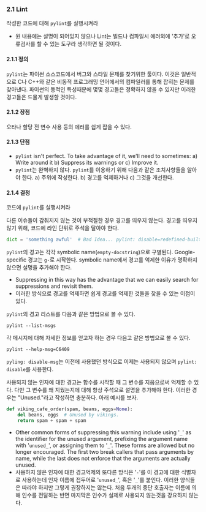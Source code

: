 <a id="s2.1-lint"></a>
<a id="lint"></a>
### 2.1 Lint
작성한 코드에 대해 `pylint`를 실행시켜라

- 원 내용에는 설명이 되어있지 않으나 Lint는 빌드나 컴파일시 에러외에 '추가'로 오류검사를 할 수 있는 도구라 생각하면 될 것이다.

<a id="s2.1.1-definition"></a>
#### 2.1.1 정의
`pylint`는 파이썬 소스코드에서 버그와 스타일 문제를 찾기위한 툴이다.
이것은 일반적으로 C나 C++와 같은 비동적 프로그래밍 언어에서의 컴파일러를 통해 잡히는 문제를 찾아낸다.
파이썬의 동적인 특성때문에 몇몇 경고들은 정확하지 않을 수 있지만 이러한 경고들은 드물게 발생할 것이다.
<a id="s2.1.2-pros"></a>
#### 2.1.2 장점
 오타나 할당 전 변수 사용 등의 에러를 쉽게 잡을 수 있다. 
<a id="s2.1.3-cons"></a>
#### 2.1.3 단점

- `pylint` isn't perfect. To take advantage of it, we'll need to sometimes: a)
Write around it b) Suppress its warnings or c) Improve it.
- `pylint`는 완벽하지 않다. `pylint`를 이용하기 위해 다음과 같은 조치사항들을 알아야 한다.
a) 주위에 작성한다. b) 경고를 억제하거나 c) 그것을 개선한다.
<a id="s2.1.4-decision"></a>
#### 2.1.4 결정
코드에 `pylint`를 실행시켜라



다른 이슈들이 감춰지지 않는 것이 부적절한 경우 경고를 띄우지 않는다.
경고를 띄우지 않기 위해, 코드에 라인 단위로 주석을 달아야 한다.
```python
dict = 'something awful'  # Bad Idea... pylint: disable=redefined-builtin
```

`pylint`의 경고는 각각 symbolic name(`empty-docstring`)으로 구별된다.
Google-specific 경고는 `g-`로 시작한다.
symbolic name에서 경고를 억제한 이유가 명확하지 않으면 설명을 추가해야 한다.

- Suppressing in this way has the advantage that we can easily search for
suppressions and revisit them.
- 이러한 방식으로 경고를 억제하면 쉽게 경고를 억제한 것들을 찾을 수 있는 이점이 있다.

`pylint`의 경고 리스트를 다음과 같은 방법으로 볼 수 있다.
```shell
pylint --list-msgs
```


각 메시지에 대해 자세한 정보를 얻고자 하는 경우 다음고 같은 방법으로 볼 수 있다.
```shell
pylint --help-msg=C6409
```
`pyling: disable-msg`는 이전에 사용했던 방식으로 이제는 사용되지 않으며 `pylint: disable`를 사용한다.

사용되지 않는 인자에 대한 경고는 함수를 시작할 때 그 변수를 지움으로써 억제할 수 있다.
다만 그 변수를 왜 지웠는지에 대해 항상 주석으로 설명을 추가해야 한다.
이러한 경우는 "Unused."라고 작성하면 충분하다. 아래 예시를 보자.

```python
def viking_cafe_order(spam, beans, eggs=None):
    del beans, eggs  # Unused by vikings.
    return spam + spam + spam
```

- Other common forms of suppressing this warning include using '`_`' as the
identifier for the unused argument, prefixing the argument name with
'`unused_`', or assigning them to '`_`'. These forms are allowed but no longer
encouraged. The first two break callers that pass arguments by name, while the
last does not enforce that the arguments are actually unused.
- 사용하지 않은 인자에 대한 경고억제의 또다른 방식은 '`-`'를 이 경고에 대한 식별자로 사용하는데 인자 이름에 접두어로 '`unused_`', 혹은 '`_`'를 붙인다.
이러한 양식들은 따라야 하지만 그렇게 권장하지는 않는다. 처음 두개의 중단 호출자는 이름에 의해 인수를 전달하는 반면 마지막은 인수가 실제로 사용되지 않는것을 강요하지 않는다. 
